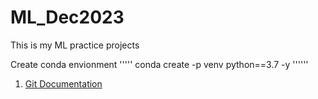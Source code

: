 # ML_Dec2023
This is my ML practice projects 

Create conda envionment
'''''
conda create -p venv python==3.7 -y
''''''

1. [Git Documentation](https://git-scm.com/docs/gittutorial)

